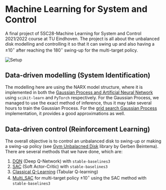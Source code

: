 # Machine Learning for System and Control
A final project of 5SC28-Machine Learning for System and Control 2021/2022 course at TU Eindhoven. The project is all about the unbalanced disk modelling and controlling it so that it can swing up and also having a $\pm10^{\circ}$ after reaching the $180^{\circ}$ swing-up for the multi-target policy.

![Setup](UnbalancedDisc1.jpg)

## Data-driven modelling (System Identification) 

The modelling here are using the NARX model structure, where it is implemented in both the [Gaussian Process and Artificial Neural Network](./ANN&GP.ipynb) using `scikit-learn` and `PyTorch` respectively. For the Gaussian Process, we managed to use the exact method of inference, thus it may take several hours to train the Gaussian Process. For the [grid search Gaussian Process](./Final_GP.ipynb) implementation, it provides a good approximations as well.

## Data-driven control (Reinforcement Learning)
The overall objective is to control an unbalanced disk to swing-up or making a swing-up policy (see [Gym Unbalacned Disk](https://github.com/GerbenBeintema/gym-unbalanced-disk) library by Gerben Beintema). There are several methods that we have done, which are:
1. [DQN](./DQN.ipynb) (Deep Q-Network) with `stable-baselines3`
2. [SAC](./SAC.ipynb) (Soft Actor-Critic) with `stable-baselines3`
3. [Classical Q-Learning](./ReinforcementL.ipynb) (Tabular Q-learning)
4. [Multi_SAC](./Multi_SAC.ipynb) for multi-target policy $\pm10^{\circ}$ using the SAC method with `stable-baselines3`
